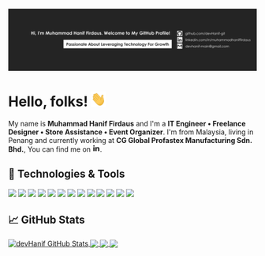 [![Header](img/devHanif-github.png "Header")](https://github.com/devHanif-git)

# Hello, folks! <img src="img/wave.gif" width="30px" height="30px" />

My name is **Muhammad Hanif Firdaus** and I'm a **IT Engineer • Freelance Designer • Store Assistance • Event Organizer**. I'm from Malaysia, living in Penang and currently working at **CG Global Profastex Manufacturing Sdn. Bhd.**, You can find me on [![LinkedIn][2.2]][2].

## 🔧 Technologies & Tools
![](https://img.shields.io/badge/OS-Windows-informational?style=flat&logo=windows&logoColor=white&color=2bbc8a)
![](https://img.shields.io/badge/OS-Linux-informational?style=flat&logo=linux&logoColor=white&color=2bbc8a)
![](https://img.shields.io/badge/Code-JavaScript-informational?style=flat&logo=javascript&logoColor=white&color=2bbc8a)
![](https://img.shields.io/badge/Code-C++-informational?style=flat&logo=cplusplus&logoColor=white&color=2bbc8a)
![](https://img.shields.io/badge/Code-C-informational?style=flat&logo=c&logoColor=white&color=2bbc8a)
![](https://img.shields.io/badge/Code-React-informational?style=flat&logo=react&logoColor=white&color=2bbc8a)
![](https://img.shields.io/badge/Code-VB.Net-informational?style=flat&logo=dotnet&logoColor=white&color=2bbc8a)
![](https://img.shields.io/badge/Code-HTML5-informational?style=flat&logo=html5&logoColor=white&color=2bbc8a)
![](https://img.shields.io/badge/Code-CSS3-informational?style=flat&logo=css3&logoColor=white&color=2bbc8a)
![](https://img.shields.io/badge/Code-Tailwind%20CSS-informational?style=flat&logo=tailwindcss&logoColor=white&color=2bbc8a)
![](https://img.shields.io/badge/Code-Next.js-informational?style=flat&logo=nextdotjs&logoColor=white&color=2bbc8a)
![](https://img.shields.io/badge/DB-MySQL-informational?style=flat&logo=mysql&logoColor=white&color=2bbc8a)
![](https://img.shields.io/badge/DB-Microsoft%20SQL%20Server-informational?style=flat&logo=microsoftsqlserver&logoColor=white&color=2bbc8a)

## &#x1f4c8; GitHub Stats
<a href="https://github.com/devHanif-git/devHanif-git">
  <img align="center" src="https://github-readme-stats.vercel.app/api?username=devHanif-git&show_icons=true&line_height=27&count_private=true&title_color=ffffff&text_color=c9cacc&icon_color=2bbc8a&bg_color=1d1f21" alt="devHanif GitHub Stats" />
</a>

<a href="https://github.com/devHanif-git/devHanif-git">
  <img align="center" src="https://github-readme-stats.vercel.app/api/top-langs/?username=devHanif-git&title_color=ffffff&text_color=c9cacc&icon_color=2bbc8a&bg_color=1d1f21&langs_count=3" />
</a>

<a href="https://github.com/devHanif-git/CG-Inventory-Management">
  <img align="center" src="https://github-readme-stats.vercel.app/api/pin/?username=devHanif-git&repo=CG-Inventory-Management&title_color=ffffff&text_color=c9cacc&icon_color=2bbc8a&bg_color=1d1f21" />
</a>
<a href="https://github.com/devHanif-git/CG-MES-MTF-Creation-Module">
  <img align="center" src="https://github-readme-stats.vercel.app/api/pin/?username=devHanif-git&repo=CG-MES-MTF-Creation-Module&title_color=ffffff&text_color=c9cacc&icon_color=2bbc8a&bg_color=1d1f21" />
</a>
<!-- links to your social media accounts -->

[1]: https://github.com/devHanif-git
[2]: https://www.linkedin.com/in/muhammadhaniffirdaus/

<!-- icons -->

[2.2]: img/linkedin15x15.png "LinkedIn Logo"

<!-- Resources -->
<!-- Icons: https://simpleicons.org/ -->
<!-- GitHub Stats: https://github.com/anuraghazra/github-readme-stats -->
<!-- Emojis: https://emojipedia.org/emoji/ -->
<!-- HTML Emojis: https://www.fileformat.info/index.htm -->
<!-- Shields: https://shields.io/ -->
<!-- Awesome GitHub Profile README: https://github.com/abhisheknaiidu/awesome-github-profile-readme -->

